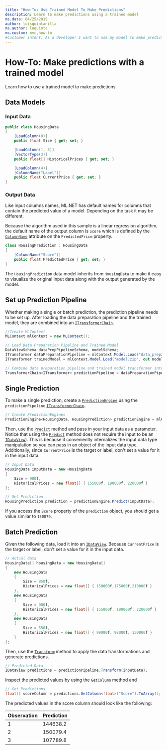 ```yaml
---
title: "How-To: Use Trained Model To Make Predictions"
description: Learn to make predictions using a trained model
ms.date: 04/25/2019
author: luisquintanilla
ms.author: luquinta
ms.custom: mvc,how-to
#Customer intent: As a developer I want to use my model to make predictions
---
```


# How-To: Make predictions with a trained model

Learn how to use a trained model to make predictions

## Data Models

### Input Data

```csharp
public class HousingData
{
    [LoadColumn(0)]
    public float Size { get; set; }

    [LoadColumn(1, 3)]
    [VectorType(3)]
    public float[] HistoricalPrices { get; set; }

    [LoadColumn(4)]
    [ColumnName("Label")]
    public float CurrentPrice { get; set; }
}
```

### Output Data

Like input columns names, ML.NET has default names for columns that contain the predicted value of a model. Depending on the task it may be different. 

Because the algorithm used in this sample is a linear regression algorithm, the default name of the output column is `Score` which is defined by the [`ColumnName`](xref:Microsoft.ML.Data.ColumnNameAttribute) attribute on the `PredictedPrice` property.

```csharp
class HousingPrediction : HousingData
{
    [ColumnName("Score")]
    public float PredictedPrice { get; set; }
}
```

The `HousingPrediction` data model inherits from `HousingData` to make it easy to visualize the original input data along with the output generated by the model.  

## Set up Prediction Pipeline

Whether making a single or batch prediction, the prediction pipeline needs to be set up. After loading the data preparation pipeline and the trained model, they are combined into an [`ITransformerChain`](xref:Microsoft.ML.Data.TransformerChain%601).

```csharp
//Create MLContext 
MLContext mlContext = new MLContext();

// Load Data Preparation Pipeline and Trained Model
DataViewSchema dataPrepPipelineSchema, modelSchema;
ITransformer dataPreparationPipeline = mlContext.Model.Load("data_preparation_pipeline.zip", out modelSchema);
ITransformer trainedModel = mlContext.Model.Load("model.zip", out modelSchema);

// Combine data preparation pipeline and trained model transformer into TransformerChain
TransformerChain<ITransformer> predictionPipeline = dataPreparationPipeline.Append(trainedModel);
```

## Single Prediction

To make a single prediction, create a [`PredictionEngine`](xref:Microsoft.ML.PredictionEngine%602) using the `predictionPipeline` [`ITransformerChain`](xref:Microsoft.ML.Data.TransformerChain%601).

```csharp
// Create PredictionEngines
PredictionEngine<HousingData, HousingPrediction> predictionEngine = mlContext.Model.CreatePredictionEngine<HousingData, HousingPrediction>(predictionPipeline);
```

Then, use the [`Predict`](xref:Microsoft.ML.PredictionEngineBase%602.Predict*) method and pass in your input data as a parameter. Notice that using the [`Predict`](xref:Microsoft.ML.PredictionEngineBase%602.Predict*) method does not require the input to be an [`IDataView`](xref:Microsoft.ML.IDataView)). This is because it conveniently internalizes the input data type manipulation so you can pass in an object of the input data type. Additionally, since `CurrentPrice` is the target or label, don't set a value for it in the input data.

```csharp
// Input Data
HousingData inputData = new HousingData
{
    Size = 900f,
    HistoricalPrices = new float[] { 155000f, 190000f, 220000f }
};

// Get Prediction
HousingPrediction prediction = predictionEngine.Predict(inputData);
```

If you access the `Score` property of the `prediction` object, you should get a value similar to `150079`.

## Batch Prediction

Given the following data, load it into an [`IDataView`](xref:Microsoft.ML.IDataView). Because `CurrentPrice` is the target or label, don't set a value for it in the input data.

```csharp
// Actual data
HousingData[] housingData = new HousingData[]
{
    new HousingData
    {
        Size = 850f,
        HistoricalPrices = new float[] { 150000f,175000f,210000f }
    },
    new HousingData
    {
        Size = 900f,
        HistoricalPrices = new float[] { 155000f, 190000f, 220000f }
    },
    new HousingData
    {
        Size = 550f,
        HistoricalPrices = new float[] { 99000f, 98000f, 130000f }
    }
};
```

Then, use the [`Transform`](xref:Microsoft.ML.Data.TransformerChain%601.Transform*) method to apply the data transformations and generate predictions.

```csharp
// Predicted Data
IDataView predictions = predictionPipeline.Transform(inputData);
```

Inspect the predicted values by using the [`GetColumn`](xref:Microsoft.ML.Data.ColumnCursorExtensions.GetColumn*) method and 

```csharp
// Get Predictions
float[] scoreColumn = predictions.GetColumn<float>("Score").ToArray();
```

The predicted values in the score column should look like the following:

| Observation | Prediction |
|---|---|
| 1 | 144638.2 |
| 2 | 150079.4 |
| 3 | 107789.8 |